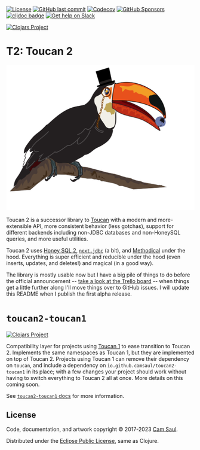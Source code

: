 [![License](https://img.shields.io/badge/license-Eclipse%20Public%20License-blue.svg?style=for-the-badge)](https://raw.githubusercontent.com/camsaul/toucan2/master/LICENSE)
[![GitHub last commit](https://img.shields.io/github/last-commit/camsaul/toucan2?style=for-the-badge)](https://github.com/camsaul/toucan2/commits/)
[![Codecov](https://img.shields.io/codecov/c/github/camsaul/toucan2?style=for-the-badge)](https://codecov.io/gh/camsaul/toucan2)
[![GitHub Sponsors](https://img.shields.io/github/sponsors/camsaul?style=for-the-badge)](https://github.com/sponsors/camsaul)
[![cljdoc badge](https://img.shields.io/badge/dynamic/json?color=informational&label=cljdoc&query=results%5B%3F%28%40%5B%22artifact-id%22%5D%20%3D%3D%20%22toucan2%22%29%5D.version&url=https%3A%2F%2Fcljdoc.org%2Fapi%2Fsearch%3Fq%3Dio.github.camsaul%2Ftoucan2&style=for-the-badge)](https://cljdoc.org/d/io.github.camsaul/toucan2/CURRENT)
[![Get help on Slack](http://img.shields.io/badge/slack-clojurians%20%23toucan-4A154B?logo=slack&style=for-the-badge)](https://clojurians.slack.com/channels/toucan)

<!-- [![Downloads](https://versions.deps.co/camsaul/toucan2/downloads.svg)](https://versions.deps.co/camsaul/toucan2) -->
<!-- [![Dependencies Status](https://versions.deps.co/camsaul/toucan2/status.svg)](https://versions.deps.co/camsaul/toucan2) -->

[![Clojars Project](https://clojars.org/io.github.camsaul/toucan2/latest-version.svg)](https://clojars.org/io.github.camsaul/toucan2)

# T2: Toucan 2

![Toucan 2](https://github.com/camsaul/toucan2/blob/master/assets/toucan2.png)

Toucan 2 is a successor library to [Toucan](https://github.com/metabase/toucan) with a modern and more-extensible API,
more consistent behavior (less gotchas), support for different backends including non-JDBC databases and non-HoneySQL
queries, and more useful utilities.

Toucan 2 uses [Honey SQL 2](https://github.com/seancorfield/honeysql),
[`next.jdbc`](https://github.com/seancorfield/next-jdbc) (a bit), and
[Methodical](https://github.com/camsaul/methodical) under the hood. Everything is super efficient and reducible under
the hood (even inserts, updates, and deletes!) and magical (in a good way).

The library is mostly usable now but I have a big pile of things to do before the
official announcement -- [take a look at the Trello board](https://trello.com/b/DFx8rVa8/toucan-2-todo) -- when things
get a little further along I'll move things over to GitHub issues. I will update this README when I publish the first
alpha release.

# `toucan2-toucan1`

[![Clojars Project](https://clojars.org/io.github.camsaul/toucan2-toucan1/latest-version.svg)](https://clojars.org/io.github.camsaul/toucan2-toucan1)

Compatibility layer for projects using [Toucan 1](https://github.com/metabase/toucan) to ease transition to Toucan 2.
Implements the same namespaces as Toucan 1, but they are implemented on top of Toucan 2. Projects using Toucan 1 can
remove their dependency on `toucan`, and include a dependency on `io.github.camsaul/toucan2-toucan1` in its place;
with a few changes your project should work without having to switch everything to Toucan 2 all at once. More details
on this coming soon.

See [`toucan2-toucan1` docs](toucan1/README.md) for more information.

## License

Code, documentation, and artwork copyright © 2017-2023 [Cam Saul](https://camsaul.com).

Distributed under the [Eclipse Public License](https://raw.githubusercontent.com/camsaul/toucan2/master/LICENSE),
same as Clojure.
